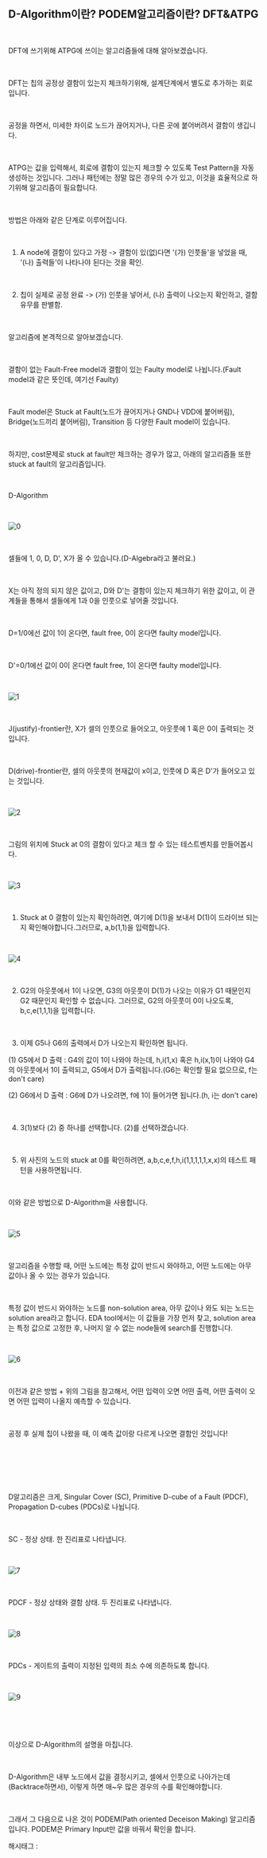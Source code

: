 ## D-Algorithm이란? PODEM알고리즘이란? DFT&ATPG

​

DFT에 쓰기위해 ATPG에 쓰이는 알고리즘들에 대해 알아보겠습니다.

​

DFT는 칩의 공정상 결함이 있는지 체크하기위해, 설계단계에서 별도로 추가하는 회로입니다.

​

공정을 하면서, 미세한 차이로 노드가 끊어지거나, 다른 곳에 붙어버려서 결함이 생깁니다. 

​

ATPG는 값을 입력해서, 회로에 결함이 있는지 체크할 수 있도록 Test Pattern을 자동 생성하는 것입니다. 그러나 패턴에는 정말 많은 경우의 수가 있고, 이것을 효율적으로 하기위해 알고리즘이 필요합니다.

​

방법은 아래와 같은 단계로 이루어집니다.

​

1. A node에 결함이 있다고 가정 -> 결함이 있(없)다면 '(가) 인풋들'을 넣었을 때, '(나) 출력들'이 나타나야 된다는 것을 확인.

​

2. 칩이 실제로 공정 완료 -> (가) 인풋을 넣어서, (나) 출력이 나오는지 확인하고, 결함 유무를 판별함.

​

알고리즘에 본격적으로 알아보겠습니다.

​

결함이 없는 Fault-Free model과 결함이 있는 Faulty model로 나뉩니다.(Fault model과 같은 뜻인데, 여기선 Faulty)

​

Fault model은 Stuck at Fault(노드가 끊어지거나 GND나 VDD에 붙어버림), Bridge(노드끼리 붙어버림), Transition 등 다양한 Fault model이 있습니다.

​

하지만, cost문제로 stuck at fault만 체크하는 경우가 많고, 아래의 알고리즘들 또한 stuck at fault의 알고리즘입니다.

​

D-Algorithm

​

![0](./asset/0.png)

​

셀들에 1, 0, D, D', X가 올 수 있습니다.(D-Algebra라고 불러요.)

​

X는 아직 정의 되지 않은 값이고, D와 D'는 결함이 있는지 체크하기 위한 값이고, 이 관계들을 통해서 셀들에게 1과 0을 인풋으로 넣어줄 것입니다.

​

D=1/0에선 값이 1이 온다면, fault free, 0이 온다면 faulty model입니다.

​

D'=0/1에선 값이 0이 온다면 fault free, 1이 온다면 faulty model입니다.

​

![1](./asset/1.png)

​

J(justify)-frontier란, X가 셀의 인풋으로 들어오고, 아웃풋에 1 혹은 0이 출력되는 것입니다.

​

D(drive)-frontier란, 셀의 아웃풋의 현재값이 x이고, 인풋에 D 혹은 D'가 들어오고 있는 것입니다.

​

![2](./asset/2.png)

​

그림의 위치에 Stuck at 0의 결함이 있다고 체크 할 수 있는 테스트벤치를 만들어봅시다.

​

![3](./asset/3.png)

​

1. Stuck at 0 결함이 있는지 확인하려면, 여기에 D(1)을 보내서 D(1)이 드라이브 되는지 확인해야합니다.그러므로, a,b(1,1)을 입력합니다.

​

![4](./asset/4.png)

​

2. G2의 아웃풋에서 1이 나오면, G3의 아웃풋이 D(1)가 나오는 이유가 G1 때문인지 G2 때문인지 확인할 수 없습니다. 그러므로, G2의 아웃풋이 0이 나오도록, b,c,e(1,1,1)을 입력합니다.

​

3. 이제 G5나 G6의 출력에서 D가 나오는지 확인하면 됩니다.

(1) G5에서 D 출력 : G4의 값이 1이 나와야 하는데, h,i(1,x) 혹은 h,i(x,1)이 나와야 G4의 아웃풋에서 1이 출력되고, G5에서 D가 출력됩니다.(G6는 확인할 필요 없으므로, f는 don't care)

(2) G6에서 D 출력 : G6에 D가 나오려면, f에 1이 들어가면 됩니다.(h, i는 don't care)

​

4. 3(1)보다 (2) 중 하나를 선택합니다. (2)를 선택하겠습니다.

​

5. 위 사진의 노드의 stuck at 0를 확인하려면, a,b,c,e,f,h,i(1,1,1,1,1,x,x)의 테스트 패턴을 사용하면됩니다.

​

이와 같은 방법으로 D-Algorithm을 사용합니다.

​

![5](./asset/5.png)

​

알고리즘을 수행할 때, 어떤 노드에는 특정 값이 반드시 와야하고, 어떤 노드에는 아무 값이나 올 수 있는 경우가 있습니다.

​

특정 값이 반드시 와야하는 노드를 non-solution area, 아무 값이나 와도 되는 노드는 solution area라고 합니다. EDA tool에서는 이 값들을 가장 먼저 찾고, solution area는 특정 값으로 고정한 후, 나머지 알 수 없는 node들에 search를 진행합니다.

​

![6](./asset/6.png)

​

이전과 같은 방법 + 위의 그림을 참고해서, 어떤 입력이 오면 어떤 출력, 어떤 출력이 오면 어떤 입력이 나올지 예측할 수 있습니다.

​

공정 후 실제 칩이 나왔을 때, 이 예측 값이랑 다르게 나오면 결함인 것입니다!

​

​

​

D알고리즘은 크게, Singular Cover (SC), Primitive D-cube of a Fault (PDCF), Propagation D-cubes (PDCs)로 나뉩니다.

​

SC - 정상 상태. 한 진리표로 나타냅니다.

​

![7](./asset/7.png)

​

PDCF - 정상 상태와 결함 상태. 두 진리표로 나타냅니다.

​

![8](./asset/8.png)

​

PDCs - 게이트의 출력이 지정된 입력의 최소 수에 의존하도록 합니다.

​

![9](./asset/9.png)

​

​

이상으로 D-Algorithm의 설명을 마칩니다.

​

D-Algorithm은 내부 노드에서 값을 결정시키고, 셀에서 인풋으로 나아가는데(Backtrace하면서), 이렇게 하면 매~우 많은 경우의 수를 확인해야합니다.

​

그래서 그 다음으로 나온 것이 PODEM(Path oriented Deceison Making) 알고리즘 입니다. PODEM은 Primary Input만 값을 바꿔서 확인을 합니다.

 해시태그 : 